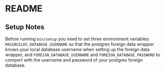 # README

## Setup Notes

Before running `bin/setup` you need to set three environment variables: `MASSBUILDS_DATABASE_USERNAME` so that the postgres foreign data wrapper knows your local database username when setting up the foreign data wrapper, and `FOREIGN_DATABASE_USERNAME` and `FOREIGN_DATABASE_PASSWORD` to comport with the username and password of your postgres foreign database.
